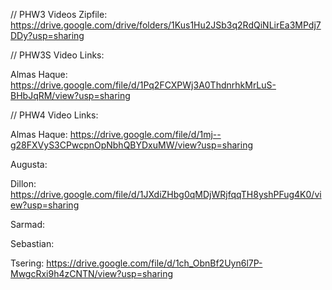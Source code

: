 // PHW3 Videos Zipfile: https://drive.google.com/drive/folders/1Kus1Hu2JSb3q2RdQiNLirEa3MPdj7DDy?usp=sharing

// PHW3S Video Links:

Almas Haque: https://drive.google.com/file/d/1Pq2FCXPWj3A0ThdnrhkMrLuS-BHbJqRM/view?usp=sharing

// PHW4 Video Links:

Almas Haque: https://drive.google.com/file/d/1mj--g28FXVyS3CPwcpnOpNbhQBYDxuMW/view?usp=sharing

Augusta:

Dillon: https://drive.google.com/file/d/1JXdiZHbg0qMDjWRjfqqTH8yshPFug4K0/view?usp=sharing

Sarmad:

Sebastian:

Tsering: https://drive.google.com/file/d/1ch_ObnBf2Uyn6l7P-MwgcRxi9h4zCNTN/view?usp=sharing
